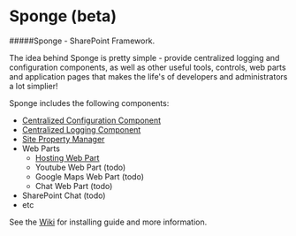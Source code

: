 Sponge (beta)
======

#####Sponge - SharePoint Framework.

The idea behind Sponge is pretty simple - provide centralized logging and configuration components, as well as other useful tools, controls, web parts and application pages that makes the life's of developers and administrators a lot simplier!

Sponge includes the following components:
- [Centralized Configuration Component](../../wiki/Configuration-Component) 
- [Centralized Logging Component](../../wiki/Logging-Component) 
- [Site Property Manager](../../wiki/Site-Property-Manager) 
- Web Parts
  - [Hosting Web Part](../../wiki/Hosting-Web-Part) 
  - Youtube Web Part (todo)
  - Google Maps Web Part (todo)
  - Chat Web Part (todo)
- SharePoint Chat (todo)
- etc

See the [Wiki](../../wiki/Home)  for installing guide and more information.
